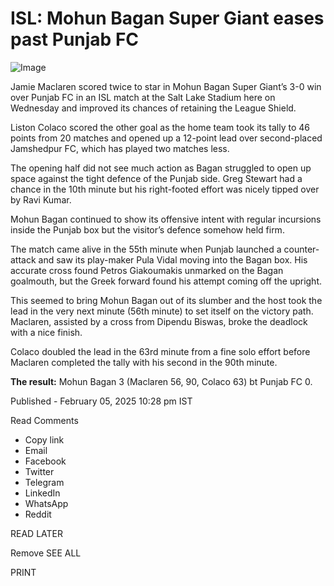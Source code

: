 # ISL: Mohun Bagan Super Giant eases past Punjab FC

![Image](https://th-i.thgim.com/public/incoming/akxtdl/article69185322.ece/alternates/LANDSCAPE_1200/PTI02_05_2025_000725A.jpg)

Jamie Maclaren scored twice to star in Mohun Bagan Super Giant’s 3-0 win over
Punjab FC in an ISL match at the Salt Lake Stadium here on Wednesday and
improved its chances of retaining the League Shield.

Liston Colaco scored the other goal as the home team took its tally to 46
points from 20 matches and opened up a 12-point lead over second-placed
Jamshedpur FC, which has played two matches less.

The opening half did not see much action as Bagan struggled to open up space
against the tight defence of the Punjab side. Greg Stewart had a chance in the
10th minute but his right-footed effort was nicely tipped over by Ravi Kumar.

Mohun Bagan continued to show its offensive intent with regular incursions
inside the Punjab box but the visitor’s defence somehow held firm.

The match came alive in the 55th minute when Punjab launched a counter-attack
and saw its play-maker Pula Vidal moving into the Bagan box. His accurate
cross found Petros Giakoumakis unmarked on the Bagan goalmouth, but the Greek
forward found his attempt coming off the upright.

This seemed to bring Mohun Bagan out of its slumber and the host took the lead
in the very next minute (56th minute) to set itself on the victory path.
Maclaren, assisted by a cross from Dipendu Biswas, broke the deadlock with a
nice finish.

Colaco doubled the lead in the 63rd minute from a fine solo effort before
Maclaren completed the tally with his second in the 90th minute.

**The result:** Mohun Bagan 3 (Maclaren 56, 90, Colaco 63) bt Punjab FC 0.

Published \- February 05, 2025 10:28 pm IST

Read Comments

  * Copy link 
  * Email 
  * Facebook 
  * Twitter 
  * Telegram 
  * LinkedIn 
  * WhatsApp 
  * Reddit 

READ LATER

Remove  SEE ALL

PRINT

